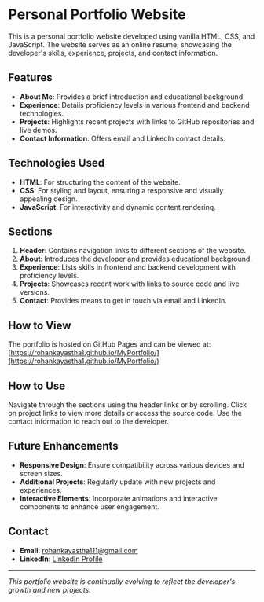 # Personal Portfolio Website

This is a personal portfolio website developed using vanilla HTML, CSS, and JavaScript. The website serves as an online resume, showcasing the developer's skills, experience, projects, and contact information.

## Features

- **About Me**: Provides a brief introduction and educational background.
- **Experience**: Details proficiency levels in various frontend and backend technologies.
- **Projects**: Highlights recent projects with links to GitHub repositories and live demos.
- **Contact Information**: Offers email and LinkedIn contact details.

## Technologies Used

- **HTML**: For structuring the content of the website.
- **CSS**: For styling and layout, ensuring a responsive and visually appealing design.
- **JavaScript**: For interactivity and dynamic content rendering.

## Sections

1. **Header**: Contains navigation links to different sections of the website.
2. **About**: Introduces the developer and provides educational background.
3. **Experience**: Lists skills in frontend and backend development with proficiency levels.
4. **Projects**: Showcases recent work with links to source code and live versions.
5. **Contact**: Provides means to get in touch via email and LinkedIn.

## How to View

The portfolio is hosted on GitHub Pages and can be viewed at: [https://rohankayastha1.github.io/MyPortfolio/](https://rohankayastha1.github.io/MyPortfolio/)

## How to Use

Navigate through the sections using the header links or by scrolling. Click on project links to view more details or access the source code. Use the contact information to reach out to the developer.

## Future Enhancements

- **Responsive Design**: Ensure compatibility across various devices and screen sizes.
- **Additional Projects**: Regularly update with new projects and experiences.
- **Interactive Elements**: Incorporate animations and interactive components to enhance user engagement.

## Contact

- **Email**: [rohankayastha111@gmail.com](mailto:rohankayastha111@gmail.com)
- **LinkedIn**: [LinkedIn Profile](https://www.linkedin.com/in/rohan-kayastha-123456789/)

---

*This portfolio website is continually evolving to reflect the developer's growth and new projects.*
